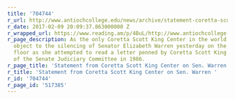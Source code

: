 ```yaml
---
title: '704744'
r_url: http://www.antiochcollege.edu/news/archive/statement-coretta-scott-king-center-sen-warren
r_date: 2017-02-09 20:09:37.863000000 Z
r_wrapped_url: https://www.reading.am/p/4BuL/http://www.antiochcollege.edu/news/archive/statement-coretta-scott-king-center-sen-warren
r_page_description: As the only Coretta Scott King Center in the world, we strongly
  object to the silencing of Senator Elizabeth Warren yesterday on the U.S. Senate
  floor as she attempted to read a letter penned by Coretta Scott King to members
  of the Senate Judiciary Committee in 1986.
r_page_title: 'Statement from Coretta Scott King Center on Sen. Warren '
r_title: 'Statement from Coretta Scott King Center on Sen. Warren '
r_id: '704744'
r_page_id: '517385'
---
```


